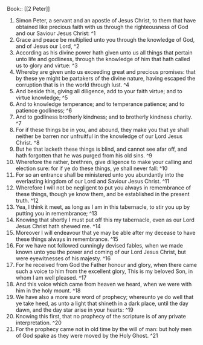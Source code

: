  Book:: [[2 Peter]]
 1. Simon Peter, a servant and an apostle of Jesus Christ, to them that have obtained like precious faith with us through the righteousness of God and our Saviour Jesus Christ: ^1
 2. Grace and peace be multiplied unto you through the knowledge of God, and of Jesus our Lord, ^2
 3. According as his divine power hath given unto us all things that pertain unto life and godliness, through the knowledge of him that hath called us to glory and virtue: ^3
 4. Whereby are given unto us exceeding great and precious promises: that by these ye might be partakers of the divine nature, having escaped the corruption that is in the world through lust. ^4
 5. And beside this, giving all diligence, add to your faith virtue; and to virtue knowledge; ^5
 6. And to knowledge temperance; and to temperance patience; and to patience godliness; ^6
 7. And to godliness brotherly kindness; and to brotherly kindness charity. ^7
 8. For if these things be in you, and abound, they make you that ye shall neither be barren nor unfruitful in the knowledge of our Lord Jesus Christ. ^8
 9. But he that lacketh these things is blind, and cannot see afar off, and hath forgotten that he was purged from his old sins. ^9
 10. Wherefore the rather, brethren, give diligence to make your calling and election sure: for if ye do these things, ye shall never fall: ^10
 11. For so an entrance shall be ministered unto you abundantly into the everlasting kingdom of our Lord and Saviour Jesus Christ. ^11
 12. Wherefore I will not be negligent to put you always in remembrance of these things, though ye know them, and be established in the present truth. ^12
 13. Yea, I think it meet, as long as I am in this tabernacle, to stir you up by putting you in remembrance; ^13
 14. Knowing that shortly I must put off this my tabernacle, even as our Lord Jesus Christ hath shewed me. ^14
 15. Moreover I will endeavour that ye may be able after my decease to have these things always in remembrance. ^15
 16. For we have not followed cunningly devised fables, when we made known unto you the power and coming of our Lord Jesus Christ, but were eyewitnesses of his majesty. ^16
 17. For he received from God the Father honour and glory, when there came such a voice to him from the excellent glory, This is my beloved Son, in whom I am well pleased. ^17
 18. And this voice which came from heaven we heard, when we were with him in the holy mount. ^18
 19. We have also a more sure word of prophecy; whereunto ye do well that ye take heed, as unto a light that shineth in a dark place, until the day dawn, and the day star arise in your hearts: ^19
 20. Knowing this first, that no prophecy of the scripture is of any private interpretation. ^20
 21. For the prophecy came not in old time by the will of man: but holy men of God spake as they were moved by the Holy Ghost. ^21
